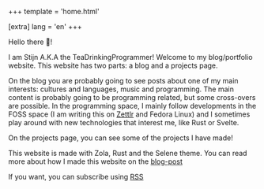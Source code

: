 +++
template = 'home.html'

[extra]
lang = 'en'
+++

Hello there :wave:!

I am Stijn A.K.A the TeaDrinkingProgrammer! Welcome to my blog/portfolio website.
This website has two parts: a blog and a projects page.

On the blog you are probably going to see posts about one of my main interests: cultures and languages, music and programming. The main content is probably going to be programming related, but some cross-overs are possible. In the programming space, I mainly follow developments in the FOSS space (I am writing this on [Zettlr](https://www.zettlr.com/) and Fedora Linux) and I sometimes play around with new technologies that interest me, like Rust or Svelte.

On the projects page, you can see some of the projects I have made!

This website is made with Zola, Rust and the Selene theme. You can read more about how I made this website on the [blog-post](/blog/how-to-make-your-blog-blazingly-fast/)

If you want, you can subscribe using [RSS](/blog/atom.xml)
